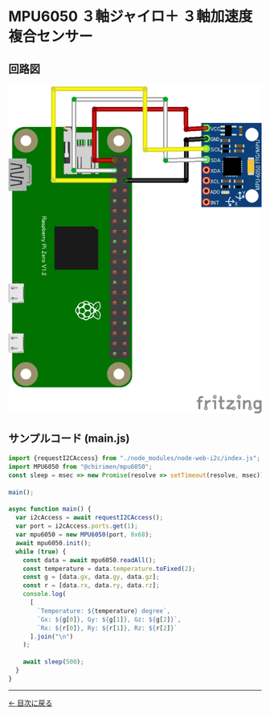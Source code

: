 # MPU6050 ３軸ジャイロ＋ ３軸加速度 複合センサー

## 回路図

![回路図](./schematic.png "schematic")

## サンプルコード (main.js)

```javascript
import {requestI2CAccess} from "./node_modules/node-web-i2c/index.js";
import MPU6050 from "@chirimen/mpu6050";
const sleep = msec => new Promise(resolve => setTimeout(resolve, msec));

main();

async function main() {
  var i2cAccess = await requestI2CAccess();
  var port = i2cAccess.ports.get(1);
  var mpu6050 = new MPU6050(port, 0x68);
  await mpu6050.init();
  while (true) {
    const data = await mpu6050.readAll();
    const temperature = data.temperature.toFixed(2);
    const g = [data.gx, data.gy, data.gz];
    const r = [data.rx, data.ry, data.rz];
    console.log(
      [
        `Temperature: ${temperature} degree`,
        `Gx: ${g[0]}, Gy: ${g[1]}, Gz: ${g[2]}`,
        `Rx: ${r[0]}, Ry: ${r[1]}, Rz: ${r[2]}`
      ].join("\n")
    );

    await sleep(500);
  }
}
```


---
[← 目次に戻る](../index.md)
